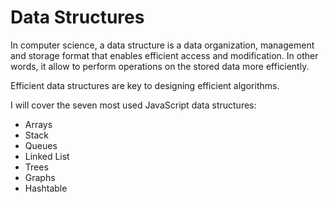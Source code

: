 # Data Structures

In computer science, a data structure is a data organization, management and storage format that enables efficient access and modification. In other words, it allow to perform operations on the stored data more efficiently.

Efficient data structures are key to designing efficient algorithms.

I will cover the seven most used JavaScript data structures:

- Arrays
- Stack
- Queues
- Linked List
- Trees
- Graphs
- Hashtable